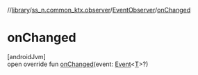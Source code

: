 //[library](../../../index.md)/[ss_n.common_ktx.observer](../index.md)/[EventObserver](index.md)/[onChanged](on-changed.md)

# onChanged

[androidJvm]\
open override fun [onChanged](on-changed.md)(event: [Event](../-event/index.md)&lt;[T](index.md)&gt;?)
